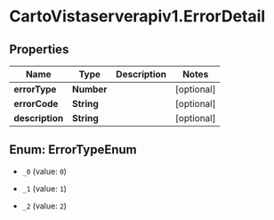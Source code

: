 # CartoVistaserverapiv1.ErrorDetail

## Properties
Name | Type | Description | Notes
------------ | ------------- | ------------- | -------------
**errorType** | **Number** |  | [optional] 
**errorCode** | **String** |  | [optional] 
**description** | **String** |  | [optional] 


<a name="ErrorTypeEnum"></a>
## Enum: ErrorTypeEnum


* `_0` (value: `0`)

* `_1` (value: `1`)

* `_2` (value: `2`)




